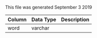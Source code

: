 This file was generated September 3 2019

| Column | Data Type | Description |
| ------ | --------- | ----------- |
| word   | varchar   |             |